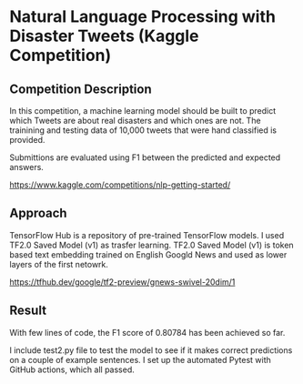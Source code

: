 # Natural Language Processing with Disaster Tweets (Kaggle Competition)

## Competition Description

In this competition, a machine learning model should be built to predict which Tweets are about real disasters and which ones are not. The trainining and testing data of 10,000 tweets that were hand classified is provided.  

Submittions are evaluated using F1 between the predicted and expected answers. 

https://www.kaggle.com/competitions/nlp-getting-started/

## Approach

TensorFlow Hub is a repository of pre-trained TensorFlow models. I used TF2.0 Saved Model (v1) as trasfer learning. TF2.0 Saved Model (v1) is token based text embedding trained on English Googld News and used as lower layers of the first netowrk.

https://tfhub.dev/google/tf2-preview/gnews-swivel-20dim/1

## Result

With few lines of code, the F1 score of 0.80784 has been achieved so far. 

I include test2.py file to test the model to see if it makes correct predictions on a couple of example sentences. I set up the automated Pytest with GitHub actions, which all passed. 